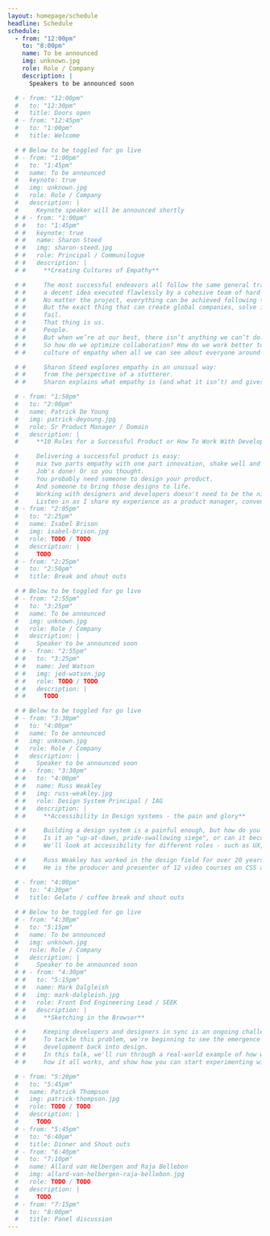 ```yaml
---
layout: homepage/schedule
headline: Schedule
schedule:
  - from: "12:00pm"
    to: "8:00pm"
    name: To be announced
    img: unknown.jpg
    role: Role / Company
    description: |
      Speakers to be announced soon

  # - from: "12:00pm"
  #   to: "12:30pm"
  #   title: Doors open
  # - from: "12:45pm"
  #   to: "1:00pm"
  #   title: Welcome

  # # Below to be toggled for go live
  # - from: "1:00pm"
  #   to: "1:45pm"
  #   name: To be announced
  #   keynote: true
  #   img: unknown.jpg
  #   role: Role / Company
  #   description: |
  #     Keynote speaker will be announced shortly
  # # - from: "1:00pm"
  # #   to: "1:45pm"
  # #   keynote: true
  # #   name: Sharon Steed
  # #   img: sharon-steed.jpg
  # #   role: Principal / Communilogue
  # #   description: |
  # #     **Creating Cultures of Empathy**

  # #     The most successful endeavors all follow the same general trajectory:
  # #     a decent idea executed flawlessly by a cohesive team of hard workers.
  # #     No matter the project, everything can be achieved following this general guideline.
  # #     But the exact thing that can create global companies, solve impossible problems, and bring ideas to life is also the same reason why so many companies
  # #     fail.
  # #     That thing is us.
  # #     People.
  # #     But when we’re at our best, there isn’t anything we can’t do.
  # #     So how do we optimize collaboration? How do we work better together even if we don’t see eye to eye with everyone on our teams? And how do we create a
  # #     culture of empathy when all we can see about everyone around us is our differences?

  # #     Sharon Steed explores empathy in an unusual way:
  # #     from the perspective of a stutterer.
  # #     Sharon explains what empathy is (and what it isn’t) and gives you the tools you need to create a culture of empathy on your team.

  # - from: "1:50pm"
  #   to: "2:00pm"
  #   name: Patrick De Young
  #   img: patrick-deyoung.jpg
  #   role: Sr Product Manager / Domain
  #   description: |
  #     **10 Rules for a Successful Product or How To Work With Developers and Designers**

  #     Delivering a successful product is easy:
  #     mix two parts empathy with one part innovation, shake well and garnish with the JavaScript framework of your choice.
  #     Job's done! Or so you thought.
  #     You probably need someone to design your product.
  #     And someone to bring those designs to life.
  #     Working with designers and developers doesn't need to be the nightmare you're imagining.
  #     Listen in as I share my experience as a product manager, conveniently distilled into 10 rules for delivering a successful product.
  # - from: "2:05pm"
  #   to: "2:25pm"
  #   name: Isabel Brison
  #   img: isabel-brison.jpg
  #   role: TODO / TODO
  #   description: |
  #     TODO
  # - from: "2:25pm"
  #   to: "2:50pm"
  #   title: Break and shout outs

  # # Below to be toggled for go live
  # - from: "2:55pm"
  #   to: "3:25pm"
  #   name: To be announced
  #   img: unknown.jpg
  #   role: Role / Company
  #   description: |
  #     Speaker to be announced soon
  # # - from: "2:55pm"
  # #   to: "3:25pm"
  # #   name: Jed Watson
  # #   img: jed-watson.jpg
  # #   role: TODO / TODO
  # #   description: |
  # #     TODO

  # # Below to be toggled for go live
  # - from: "3:30pm"
  #   to: "4:00pm"
  #   name: To be announced
  #   img: unknown.jpg
  #   role: Role / Company
  #   description: |
  #     Speaker to be announced soon
  # # - from: "3:30pm"
  # #   to: "4:00pm"
  # #   name: Russ Weakley
  # #   img: russ-weakley.jpg
  # #   role: Design System Principal / IAG
  # #   description: |
  # #     **Accessibility in Design systems - the pain and glory**

  # #     Building a design system is a painful enough, but how do you add accessibility into the mix?
  # #     Is it an "up-at-dawn, pride-swallowing siege", or can it become part of the normal work flow.
  # #     We'll look at accessibility for different roles - such as UX, UI and devs, as well as where accessibility should be injected into the process.

  # #     Russ Weakley has worked in the design field for over 20 years as a Design System Architect, User Experience professional, Front-end Developer and trainer.
  # #     He is the producer and presenter of 12 video courses on CSS and Responsive Web Design and is passionate about accessibility and web standards.

  # - from: "4:00pm"
  #   to: "4:30pm"
  #   title: Gelato / coffee break and shout outs
  
  # # Below to be toggled for go live
  # - from: "4:30pm"
  #   to: "5:15pm"
  #   name: To be announced
  #   img: unknown.jpg
  #   role: Role / Company
  #   description: |
  #     Speaker to be announced soon
  # # - from: "4:30pm"
  # #   to: "5:15pm"
  # #   name: Mark Dalgleish
  # #   img: mark-dalgleish.jpg
  # #   role: Front End Engineering Lead / SEEK
  # #   description: |
  # #     **Sketching in the Browser**

  # #     Keeping developers and designers in sync is an ongoing challenge for our industry.
  # #     To tackle this problem, we're beginning to see the emergence of a new breed of code-powered design tooling, providing a true feedback loop from
  # #     development back into design.
  # #     In this talk, we'll run through a real-world example of how we generated a shared Sketch library from our React-based design system, have a closer look at
  # #     how it all works, and show how you can start experimenting with this technique yourself.

  # - from: "5:20pm"
  #   to: "5:45pm"
  #   name: Patrick Thompson
  #   img: patrick-thompson.jpg
  #   role: TODO / TODO
  #   description: |
  #     TODO
  # - from: "5:45pm"
  #   to: "6:40pm"
  #   title: Dinner and Shout outs
  # - from: "6:40pm"
  #   to: "7:10pm"
  #   name: Allard van Helbergen and Raja Bellebon
  #   img: allard-van-helbergen-raja-bellebon.jpg
  #   role: TODO / TODO
  #   description: |
  #     TODO
  # - from: "7:15pm"
  #   to: "8:00pm"
  #   title: Panel discussion
---
```

